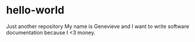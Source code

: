 # hello-world
Just another repository
My name is Genevieve and I want to write software documentation because I <3 money.
